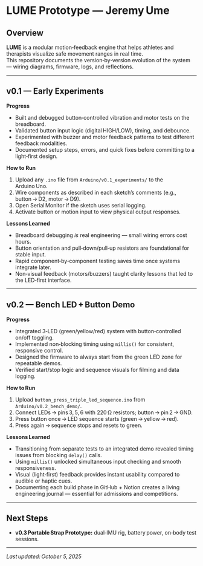 # LUME Prototype — Jeremy Ume

## Overview
**LUME** is a modular motion‑feedback engine that helps athletes and therapists visualize safe movement ranges in real time.  
This repository documents the version‑by‑version evolution of the system — wiring diagrams, firmware, logs, and reflections.

---

## v0.1 — Early Experiments
**Progress**
- Built and debugged button‑controlled vibration and motor tests on the breadboard.  
- Validated button input logic (digital HIGH/LOW), timing, and debounce.  
- Experimented with buzzer and motor feedback patterns to test different feedback modalities.  
- Documented setup steps, errors, and quick fixes before committing to a light‑first design.  

**How to Run**
1. Upload any `.ino` file from `Arduino/v0.1_experiments/` to the Arduino Uno.  
2. Wire components as described in each sketch’s comments (e.g., button → D2, motor → D9).  
3. Open Serial Monitor if the sketch uses serial logging.  
4. Activate button or motion input to view physical output responses.

**Lessons Learned**
- Breadboard debugging *is* real engineering — small wiring errors cost hours.  
- Button orientation and pull‑down/pull‑up resistors are foundational for stable input.  
- Rapid component‑by‑component testing saves time once systems integrate later.  
- Non‑visual feedback (motors/buzzers) taught clarity lessons that led to the LED‑first interface.

---

## v0.2 — Bench LED + Button Demo
**Progress**
- Integrated 3‑LED (green/yellow/red) system with button‑controlled on/off toggling.  
- Implemented non‑blocking timing using `millis()` for consistent, responsive control.  
- Designed the firmware to always start from the green LED zone for repeatable demos.  
- Verified start/stop logic and sequence visuals for filming and data logging.

**How to Run**
1. Upload `button_press_triple_led_sequence.ino` from `Arduino/v0.2_bench_demo/`.  
2. Connect LEDs → pins 3, 5, 6 with 220 Ω resistors; button → pin 2 → GND.  
3. Press button once → LED sequence starts (green → yellow → red).  
4. Press again → sequence stops and resets to green.

**Lessons Learned**
- Transitioning from separate tests to an integrated demo revealed timing issues from blocking `delay()` calls.  
- Using `millis()` unlocked simultaneous input checking and smooth responsiveness.  
- Visual (light‑first) feedback provides instant usability compared to audible or haptic cues.  
- Documenting each build phase in GitHub + Notion creates a living engineering journal — essential for admissions and competitions.

---

## Next Steps
- **v0.3 Portable Strap Prototype:** dual‑IMU rig, battery power, on‑body test sessions.  

---

_Last updated: October 5, 2025_
